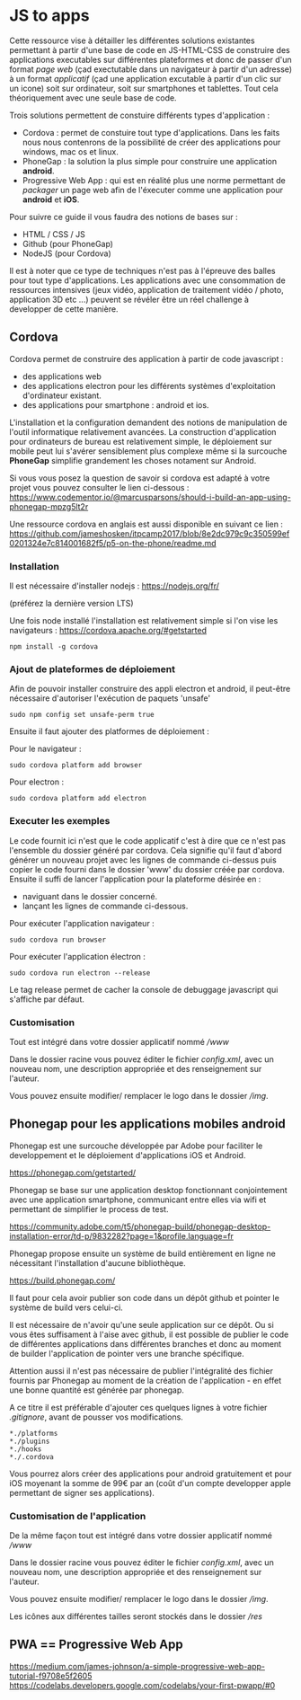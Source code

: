 # JS to apps

Cette ressource vise à détailler les différentes solutions existantes permettant à partir d'une base de code en JS-HTML-CSS de construire des applications executables sur différentes plateformes et donc de passer d'un format *page web* (çad exectutable dans un navigateur à partir d'un adresse) à un format *applicatif* (çad une application excutable à partir d'un clic sur un icone) soit sur ordinateur, soit sur smartphones et tablettes. Tout cela théoriquement avec une seule base de code.

Trois solutions permettent de constuire différents types d'application :
- Cordova : permet de constuire tout type d'applications. Dans les faits nous nous contenrons de la possibilité de créer des applications pour windows, mac os et linux.
- PhoneGap : la solution la plus simple pour construire une application **android**.
- Progressive Web App : qui est en réalité plus une norme permettant de *packager* un page web afin de l'éxecuter comme une application pour **android** et **iOS**.

Pour suivre ce guide il vous faudra des notions de bases sur :
- HTML / CSS / JS 
- Github (pour PhoneGap)
- NodeJS (pour Cordova)

Il est à noter que ce type de techniques n'est pas à l'épreuve des balles pour tout type d'applications. Les applications avec une consommation de ressources intensives (jeux vidéo, application de traitement vidéo / photo, application 3D etc ...) peuvent se révéler être un réel challenge à developper de cette manière.

## Cordova

Cordova permet de construire des application à partir de code javascript :
- des applications web
- des applications electron pour les différents systèmes d'exploitation d'ordinateur existant.
- des applications pour smartphone : android et ios.

L'installation et la configuration demandent des notions de manipulation de l'outil informatique relativement avancées. La construction d'application pour ordinateurs de bureau est relativement simple, le déploiement sur mobile peut lui s'avérer sensiblement plus complexe même si la surcouche **PhoneGap** simplifie grandement les choses notament sur Android.


Si vous vous posez la question de savoir si cordova est adapté à votre projet vous pouvez consulter le lien ci-dessous : 
https://www.codementor.io/@marcusparsons/should-i-build-an-app-using-phonegap-mpzg5lt2r

Une ressource cordova en anglais est aussi disponible en suivant ce lien :
https://github.com/jameshosken/itpcamp2017/blob/8e2dc979c9c350599ef0201324e7c814001682f5/p5-on-the-phone/readme.md

### Installation

Il est nécessaire d'installer nodejs :
https://nodejs.org/fr/

(préférez la dernière version LTS)

Une fois node installé l'installation est relativement simple si l'on vise les navigateurs :
https://cordova.apache.org/#getstarted

```
npm install -g cordova
```

### Ajout de plateformes de déploiement

Afin de pouvoir installer construire des appli electron et android, il peut-être nécessaire d'autoriser l'exécution de paquets 'unsafe'

```
sudo npm config set unsafe-perm true
```

Ensuite il faut ajouter des platformes de déploiement :

Pour le navigateur : 
```
sudo cordova platform add browser
```

Pour electron : 
```
sudo cordova platform add electron
```


### Executer les exemples

Le code fournit ici n'est que le code applicatif c'est à dire que ce n'est pas l'ensemble du dossier généré par cordova. Cela signifie qu'il faut d'abord générer un nouveau projet avec les lignes de commande ci-dessus puis copier le code fourni dans le dossier 'www' du dossier créée par cordova. Ensuite il suffi de lancer l'application pour la plateforme désirée en :

- naviguant dans le dossier concerné.
- lançant les lignes de commande ci-dessous.

Pour exécuter l'application navigateur :
```
sudo cordova run browser
```

Pour exécuter l'application électron :
```
sudo cordova run electron --release
```
Le tag release permet de cacher la console de debuggage javascript qui s'affiche par défaut.

### Customisation 

Tout est intégré dans votre dossier applicatif nommé */www*

Dans le dossier racine vous pouvez éditer le fichier *config.xml*, avec un nouveau nom, une description appropriée et des renseignement sur l'auteur.

Vous pouvez ensuite modifier/ remplacer le logo dans le dossier */img*.



## Phonegap pour les applications mobiles android

Phonegap est une surcouche développée par Adobe pour faciliter le developpement et le déploiement d'applications iOS et Android.

https://phonegap.com/getstarted/

Phonegap se base sur une application desktop fonctionnant conjointement avec une application smartphone, communicant entre elles via wifi et permettant de simplifier le process de test.

https://community.adobe.com/t5/phonegap-build/phonegap-desktop-installation-error/td-p/9832282?page=1&profile.language=fr

Phonegap propose ensuite un système de build entièrement en ligne ne nécessitant l'installation d'aucune bibliothèque.

https://build.phonegap.com/

Il faut pour cela avoir publier son code dans un dépôt github et pointer le système de build vers celui-ci. 

Il est nécessaire de n'avoir qu'une seule application sur ce dépôt. Ou si vous êtes suffisament à l'aise avec github, il est possible de publier le code de différentes applications dans différentes branches et donc au moment de builder l'application de pointer vers une branche spécifique.

Attention aussi il n'est pas nécessaire de publier l'intégralité des fichier fournis par Phonegap au moment de la création de l'application - en effet une bonne quantité est générée par phonegap.

A ce titre il est préférable d'ajouter ces quelques lignes à votre fichier *.gitignore*, avant de pousser vos modifications.

```
*./platforms
*./plugins
*./hooks
*./.cordova
```

Vous pourrez alors créer des applications pour android gratuitement et pour iOS moyenant la somme de 99€ par an (coût d'un compte developper apple permettant de signer ses applications).

### Customisation de l'application

De la même façon tout est intégré dans votre dossier applicatif nommé */www*

Dans le dossier racine vous pouvez éditer le fichier *config.xml*, avec un nouveau nom, une description appropriée et des renseignement sur l'auteur.

Vous pouvez ensuite modifier/ remplacer le logo dans le dossier */img*.

Les icônes aux différentes tailles seront stockés dans le dossier */res*


##  PWA == Progressive Web App


https://medium.com/james-johnson/a-simple-progressive-web-app-tutorial-f9708e5f2605
https://codelabs.developers.google.com/codelabs/your-first-pwapp/#0


